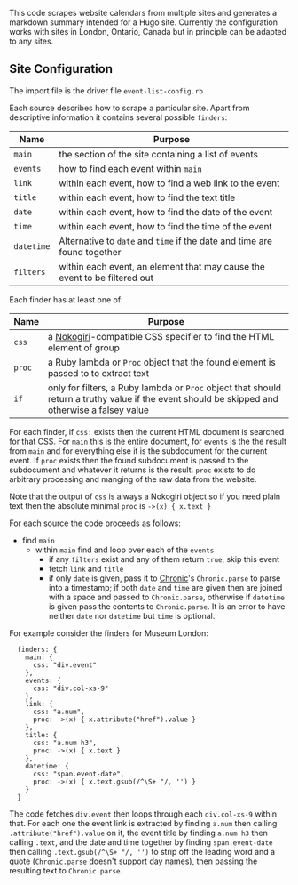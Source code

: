 This code scrapes website calendars from multiple sites and generates a markdown summary intended for a Hugo site. Currently the configuration works with sites in London, Ontario, Canada but in principle can be adapted to any sites.

## Site Configuration

The import file is the driver file `event-list-config.rb`

Each source describes how to scrape a particular site. Apart from descriptive information it contains several possible `finders`:

| Name       | Purpose                                                                   |
|------------|---------------------------------------------------------------------------|
| `main`     | the section of the site containing a list of events                       |
| `events`   | how to find each event within `main`                                      |
| `link`     | within each event, how to find a web link to the event                    |
| `title`    | within each event, how to find the text title                             |
| `date`     | within each event, how to find the date of the event                      |
| `time`     | within each event, how to find the time of the event                      |
| `datetime` | Alternative to `date` and `time` if the date and time are found together  |
| `filters`  | within each event, an element that may cause the event to be filtered out |

Each finder has at least one of:

| Name   | Purpose                                                                                                                                        |
|--------|------------------------------------------------------------------------------------------------------------------------------------------------|
| `css`  | a [Nokogiri](https://nokogiri.org/)-compatible CSS specifier to find the HTML element of group                                                 |
| `proc` | a Ruby lambda or `Proc` object that the found element is passed to to extract text                                                             |
| `if`   | only for filters, a Ruby lambda or `Proc` object that should return a truthy value if the event should be skipped and otherwise a falsey value |

For each finder, if `css:` exists then the current HTML document is searched for that CSS. For `main` this is the entire document, for `events` is the the result from `main` and for everything else it is the subdocument for the current event. If `proc` exists then the found subdocument is passed to the subdocument and whatever it returns is the result. `proc` exists to do arbitrary processing and manging of the raw data from the website.

Note that the output of `css` is always a Nokogiri object so if you need plain text then the absolute minimal `proc` is `->(x) { x.text }`

For each source the code proceeds as follows:

- find `main`
  - within `main` find and loop over each of the `events`
    - if any `filters` exist and any of them return `true`, skip this event
    - fetch `link` and `title`
    - if only `date` is given, pass it to [Chronic](https://github.com/mojombo/chronic)'s `Chronic.parse` to
      parse into a timestamp; if both `date` and `time` are given then are joined with a space and passed to
      `Chronic.parse`, otherwise if `datetime` is given pass the contents to `Chronic.parse`. It is an error to
      have neither `date` nor `datetime` but `time` is optional.

For example consider the finders for Museum London:

      finders: {
        main: {
          css: "div.event"
        },
        events: {
          css: "div.col-xs-9"
        },
        link: {
          css: "a.num",
          proc: ->(x) { x.attribute("href").value }
        },
        title: {
          css: "a.num h3",
          proc: ->(x) { x.text }
        },
        datetime: {
          css: "span.event-date",
          proc: ->(x) { x.text.gsub(/^\S+ "/, '') }
        }
      }
      
The code fetches `div.event` then loops through each `div.col-xs-9` within that. For each one the event link is extracted by finding `a.num` then calling `.attribute("href").value` on it, the event title by finding `a.num h3` then calling `.text`, and the date and time together by finding `span.event-date` then calling `.text.gsub(/^\S+ "/, '')` to strip off the leading word and a quote (`Chronic.parse` doesn't support day names), then passing the resulting text to `Chronic.parse`.
